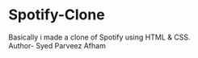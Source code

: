 # Spotify-Clone
Basically i made a clone of Spotify using HTML &amp; CSS.
<br>
Author- Syed Parveez Afham
